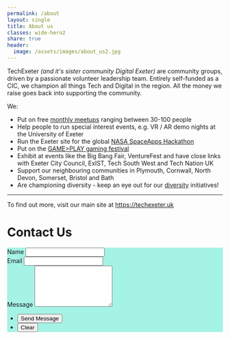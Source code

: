 ```yaml
---
permalink: /about
layout: single
title: About us
classes: wide-hero2
share: true
header:
  image: /assets/images/about_us2.jpg
---
```

TechExeter <em>(and it's sister community Digital Exeter)</em> are community groups, driven by a passionate volunteer leadership team. Entirely self-funded as a CIC, we champion all things Tech and Digital in the region. All the money we raise goes back into supporting the community.

We:

* Put on free <a href="https://meetup.com/techexeter" target="_blank">monthly meetups</a> ranging between 30-100 people
* Help people to run special interest events, e.g. VR / AR demo nights at the University of Exeter
* Run the Exeter site for the global <a href="https://2018.spaceappschallenge.org/locations/exeter" target="_blank">NASA SpaceApps Hackathon</a>
* Put on the <a href="https://gameplay.techexeter.uk" target="_blank">GAME>PLAY gaming festival</a>
* Exhibit at events like the Big Bang Fair, VentureFest and have close links with Exeter City Council, ExIST, Tech South West and Tech Nation UK
* Support our neighbouring communities in Plymouth, Cornwall, North Devon, Somerset, Bristol and Bath
* Are championing diversity - keep an eye out for our <a href="https://techexeter.uk/tag/diversity/">diversity</a> initiatives!

<hr/>
To find out more, visit our main site at <a href="https://techexeter.uk/2016/about-us/">https://techexeter.uk</a>

<h1 id="contact">Contact Us</h1>

<form action="https://formspree.io/conference@techexeter.uk" method="POST" style="background:#a5f3e5">
				<div>
					<label for="name">Name</label>
					<input type="text" name="name" id="name">
				</div>
				<div>
					<label for="email">Email</label>
					<input type="text" name="_replyto" id="email">
				</div>
				<div>
					<label for="message">Message</label>
					<textarea name="message" id="message" rows="6"></textarea>
				</div>
				<ul class="actions">
					<li><input type="submit" value="Send Message" class="btn btn--primary"></li>
					<li><input type="reset" value="Clear" class="btn"></li>
				</ul>
			</form>